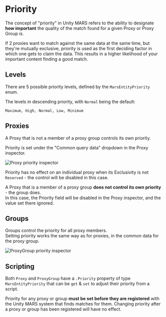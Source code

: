 # Priority

The concept of "priority" in Unity MARS refers to the ability to designate **how important** the quality of the match found for a given Proxy or Proxy Group is.  

If 2 proxies want to match against the same data at the same time, but they're mutually exclusive, priority is used as the first deciding factor in which one gets to claim the data. This results in a higher likelihood of your important content finding a good match.

## Levels

There are 5 possible priority levels, defined by the `MarsEntityPriority` enum.

The levels in descending priority, with `Normal` being the default:

`Maximum, High, Normal, Low, Minimum`

## Proxies

A Proxy that is not a member of a proxy group controls its own priority.  

Priority is set under the "Common query data" dropdown in the Proxy inspector.

![Proxy priority inspector](images/Priority/priority-proxy-inspector.png)

Priority has no effect on an individual proxy when its Exclusivity is not `Reserved` - the control will be disabled in this case.

A Proxy that is a member of a proxy group **does not control its own priority** - the group does.   
In this case, the Priority field will be disabled in the Proxy inspector, and the value set there ignored.

## Groups

Groups control the priority for all proxy members.  
Setting priority works the same way as for proxies, in the common data for the proxy group.

![ProxyGroup priority inspector](images/Priority/priority-group-inspector.png)


## Scripting

Both `Proxy` and `ProxyGroup` have a `.Priority` property of type `MarsEntityPriority` that can be `get` & `set` to adjust their priority from a script.  

Priority for any proxy or group **must be set before they are registered** with the Unity MARS system that finds matches for them.  Changing priority after a proxy or group has been registered will have no effect.
